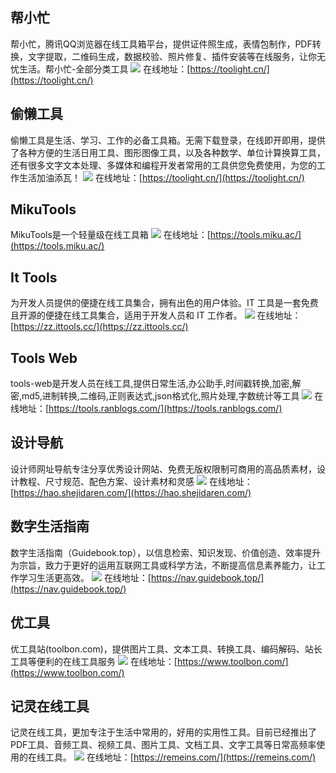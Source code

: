 ## 帮小忙
帮小忙，腾讯QQ浏览器在线工具箱平台，提供证件照生成，表情包制作，PDF转换，文字提取，二维码生成，数据校验、照片修复、插件安装等在线服务，让你无忧生活。帮小忙-全部分类工具
![](https://foruda.gitee.com/images/1724319635277226417/da68f70a_8031453.jpeg)
在线地址：[https://toolight.cn/](https://toolight.cn/)

## 偷懒工具
偷懒工具是生活、学习、工作的必备工具箱。无需下载登录，在线即开即用，提供了各种方便的生活日用工具、图形图像工具，以及各种数学、单位计算换算工具，还有很多文字文本处理、多媒体和编程开发者常用的工具供您免费使用，为您的工作生活加油添瓦！
![](https://foruda.gitee.com/images/1724319653714280602/1f8ca581_8031453.jpeg)
在线地址：[https://toolight.cn/](https://toolight.cn/)

## MikuTools
MikuTools是一个轻量级在线工具箱
![](https://foruda.gitee.com/images/1724319667441090918/82a21e79_8031453.jpeg)
在线地址：[https://tools.miku.ac/](https://tools.miku.ac/)

## It Tools
为开发人员提供的便捷在线工具集合，拥有出色的用户体验。IT 工具是一套免费且开源的便捷在线工具集合，适用于开发人员和 IT 工作者。
![](https://foruda.gitee.com/images/1724320170032209675/f13b6f54_8031453.jpeg)
在线地址：[https://zz.ittools.cc/](https://zz.ittools.cc/)

## Tools Web
tools-web是开发人员在线工具,提供日常生活,办公助手,时间戳转换,加密,解密,md5,进制转换,二维码,正则表达式,json格式化,照片处理,字数统计等工具
![](https://foruda.gitee.com/images/1725874597324754722/12e506bb_8031453.jpeg)
在线地址：[https://tools.ranblogs.com/](https://tools.ranblogs.com/)

## 设计导航
设计师网址导航专注分享优秀设计网站、免费无版权限制可商用的高品质素材，设计教程、尺寸规范、配色方案、设计素材和灵感
![](https://foruda.gitee.com/images/1724921281545909479/76b9a7ba_8031453.jpeg)
在线地址：[https://hao.shejidaren.com/](https://hao.shejidaren.com/)

## 数字生活指南
数字生活指南（Guidebook.top），以信息检索、知识发现、价值创造、效率提升为宗旨，致力于更好的运用互联网工具或科学方法，不断提高信息素养能力，让工作学习生活更高效。
![](https://foruda.gitee.com/images/1725874313400961324/c9b6e0ea_8031453.jpeg)
在线地址：[https://nav.guidebook.top/](https://nav.guidebook.top/)


## 优工具
优工具站(toolbon.com)，提供图片工具、文本工具、转换工具、编码解码、站长工具等便利的在线工具服务
![](https://foruda.gitee.com/images/1725951918598342505/b480b34c_8031453.jpeg)
在线地址：[https://www.toolbon.com/](https://www.toolbon.com/)


## 记灵在线工具
记灵在线工具，更加专注于生活中常用的，好用的实用性工具。目前已经推出了PDF工具、音频工具、视频工具、图片工具、文档工具、文字工具等日常高频率使用的在线工具。
![](https://foruda.gitee.com/images/1725952019929901983/d5496897_8031453.jpeg)
在线地址：[https://remeins.com/](https://remeins.com/)


